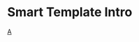 # Smart Template Intro

[A](https://chilipublishdocs.atlassian.net/wiki/spaces/CPDOC/pages/1412228/Getting+started+in+the+editor)